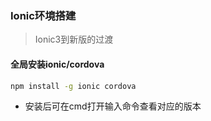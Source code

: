 ### Ionic环境搭建

> Ionic3到新版的过渡

#### 全局安装ionic/cordova

```bash
npm install -g ionic cordova
```

+ 安装后可在cmd打开输入命令查看对应的版本



